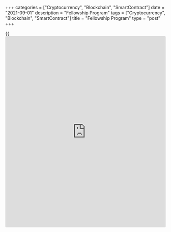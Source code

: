 +++
categories = ["Cryptocurrency", "Blockchain", "SmartContract"]
date = "2021-09-01"
description = "Fellowship Program"
tags = ["Cryptocurrency", "Blockchain", "SmartContract"]
title = "Fellowship Program"
type = "post"
+++

{{<iframe id="large-banner" src="https://www.bounty.group/#slide=26.0" width="100%" height="600" scrolling="no" style="border: 0px solid rgb(216, 221, 230); border-radius: 3px;">}}



Skip to content

[ Home ][1]

Search the site

Search __

[FR][2]

[ __Home ][3] Toggle navigation [FR][2] Toggle Search __

Search the site Search __

  * [About The Bank ][4]

## [About the Bank][4]

    * [The Bank's History][5]
    * [The Bank's Head Office][6]
    * [Regional Offices][7]
    * [Photos & Videos][8]
    * [Contact][9]
    * [Archives][10]
    * [Background materials][11]

## Corporate Governance

    * [Board of Directors][12]
    * [Governing Council and Senior Management][13]
    * [Governance Documents][14]

## [Educational Resources][15]

    * [Explainers][16]
    * [Financial Education Resources][17]

![Careers][18]

[

##  Careers

][19]

Take a central role at the Bank of Canada with our current opportunities
and scholarships.

  * [Core Functions ][20]

## [Core Functions][20]

    * [Monetary Policy][21]
    * [Financial System][22]
    * [Currency][23]
    * [Funds Management][24]

## Featured Links

    * [Key Interest Rate: Target for the Overnight Rate][25]
    * [Unclaimed Balances][26]

![Toward 2021][27]

[

##  Toward 2021

][28]

Reviewing the Monetary Policy Framework.

![Financial System Hub][29]

[

##  Financial System Hub

][30]

Promoting a stable and efficient financial system.

  * [Markets ][31]

## [Markets][31]

    * [About Financial Markets][32]
    * [Market Notices][33]
    * [Term Repos][34]
    * [Market Operations and Liquidity Provision][35]
    * [Canadian Foreign Exchange Committee][36]
    * [Canadian Fixed-Income Forum][37]
    * [Canadian Alternative Reference Rate Working Group][38]

## [Government Securities Auctions][39]

    * [Calls for Tenders and Results][40]
    * [Schedules and Results][41]
    * [Rules and Terms][42]
    * [Forms and Certificates][43]
    * [Data][44]
    * [Definitions and Formulas][45]

##  [ Market Notices ][46]

    * August 23, 2021 [Operational details for upcoming secondary market purchases of Government of Canada securities (August 30-September 10)][47]
    * August 9, 2021 [Operational details for upcoming secondary market purchases of Government of Canada securities (August 16-27)][48]

[See More][46]

  * [Bank Notes ][49]

## [Bank Notes][49]

    * [Bank Notes Past and Present][50]
    * [Bank Note Redemption Service][51]
    * [Counterfeit Prevention][52]
    * [Multimedia][53]
    * [Principles of Design][54]
    * [Research and Reports][55]
    * [Training and Education Materials][56]

![The next bank NOTE-able Canadian][57]

[

##  The next bank NOTE-able Canadian

][58]

See the short list of portrait candidates for the next $5 bank note.

![Upcoming changes to legal tender status for older bank notes][59]

[

##  About legal tender

][60]

Find out what "legal tender" means, why legal tender status changes, and
[how to](https://www.playgroundfx.com/blog/forex-trading-how-to/) redeem older bank notes.

  * [Publications ][61]

## [Publications][61]

    * [Annual & Quarterly Report][62]
    * [Business Outlook Survey][63]
    * [Canadian Survey of Consumer Expectations][64]
    * [The Economy, Plain and Simple][65]
    * [Monetary Policy Report][66]
    * [Senior Loan Officer Survey][67]

[

##  Browse Publications

][68]

Browse and filter Bank of Canada publications by author, JEL code, topic
and content type.

## [Financial System Hub][69]

    * [Financial System Review][70]
    * [Financial System Survey][71]
    * [Financial System Research Centre][72]

## Historical Publications

    * [Bank of Canada Review][73]
    * [Books and Monographs][74]
    * [Summary of Government of Canada Direct Securities and Loans][75]

![Monetary Policy Report][76]

[

##  Monetary Policy Report - July 2021

][77]

As the economy reopens after the third wave of COVID-19, growth should
rebound strongly. The Bank is forecasting growth of about 6 percent this
year, slowing to about 4 ½ percent in 2022 and 3 ¼ percent in 2023.

  * [Research ][78]

## [Research][78]

    * [Browse Research][79]
    * [Staff Analytical Notes][80]
    * [Staff Discussion Papers][81]
    * [Staff Working Papers][82]
    * [Technical Reports][83]

## People

    * [Economic Staff][84]
    * [Author List][85]

## [Awards][86]

    * [Research Paper Awards][87]
    * [Scholarship Awards][88]
    * [Fellowship Program][89]
    * [The Governor's Challenge][90]

## [Collaboration][91]

    * [Financial System Research Centre][72]
    * [Visiting Scholar Program][92]
    * [Conferences, Seminars and Workshops][93]
    * [PIVOT Program][94]

![Digital Currencies and Fintech][95]

[

##  Digital Currencies and Fintech

][96]

Understanding digital currencies and related financial technologies is
an important part of our research agenda.

  * [Press ][97]

## [Press][97]

    * [Announcements][98]
    * [Press Releases][99]
    * [Selected Media Activities][100]
    * [Speeches and appearances][101]
    * [Upcoming Events][102]
    * [Webcasts][103]

[

##  Browse Press

][104]

Browse and filter Bank of Canada press content by topic, author,
location and content type.

## Info

    * [Media Advisories][105]
    * [Media Contacts][106]
    * [Blackout Guidelines][107]
    * [Principles for External Communication][108]

![][109]

![][110]

[

##  Monetary Policy Report - Press Conference (Webcasts) - July 2021

][111]

_Release of the Monetary Policy Report_ \- Press conference by Governor
Tiff Macklem (11:00 (ET) approx.).

  * [Statistics ][112]

## [Statistics][112]

    * [Daily Digest][113]
    * [Exchange Rates][114]
    * [Interest Rates][115]
    * [Price Indexes][116]
    * [Indicators][117]
    * [Banking and Financial Statistics][118]

## [Related Information][119]

    * [Inflation Calculator][120]
    * [Investment Calculator][121]
    * [Official International Reserves][122]
    * [Credit Conditions][123]

[

##  Staff Economic Projections

][124]

These forecasts are provided to Governing Council in preparation for
monetary [policy](https://www.fintechee.com/policy/) decisions. They are released once a year with a five-
year lag.

Search the site Toggle Search

  * [Home][125]
  * [Research][78]

# Fellowship Program

Find out the purpose of the Fellowship Program, the awards it offers and
who to [contact](https://www.playgroundfx.com/contact/) for more information.

The Bank of Canada invites Canadian universities to nominate exceptional
academics for its 2022 [Fellowship Award][126] and [Governor's
Award][127].

## Nomination

The nomination period for the 2022 Fellowship Program Awards is open
from September 1 to November 30, 2021.

## Purpose

The Fellowship Program is designed to encourage and foster excellence in
research that relates to the Bank's [core [functions](https://www.fintechee.com/tutorial-for-forex-trading/basic-functions/)][20].

  * It promotes collaboration and partnerships between Bank researchers and leading academics at Canadian post-secondary institutions.
  * It also contributes to the education and development of Canada's researchers in fields related to the Bank's core [functions](https://www.fintechee.com/tutorial-for-forex-trading/basic-functions/).

See the Bank's [current research priorities][78].

  
[![Deputy Governor Lawrence L. Schembri][128]][129]

  

> We are pleased to promote exchange and collaboration with our
researchers and outstanding academics who are advancing knowledge in the
fields that support the Bank of Canada's core [functions](https://www.fintechee.com/tutorial-for-forex-trading/basic-functions/)."

>

> [Lawrence L. Schembri, Deputy Governor ][130]

## Awards

The Fellowship Program offers two awards.

[

###  Fellowship Award

][131]

Annual research grants and expense allowances for a term of up to five
years.

[

###  Governor's Award

][132]

Annual research grants for a term of up to two years.

[

###  Award Recipents

][133]

See all current and previous winners.

## Contact Information

For more information, please email

## Privacy Notice

Personal information collected by the Bank of Canada is protected under
the Privacy Act. The information will be used to administer the
Fellowship Program. For further information about the Bank of Canada's
privacy practices, please consult the [Bank's General Privacy
Policy][134].

[ __][135][ __][136][ __][137][ __][138]

## About

  * [Contact][9]
  * [Careers][139]
  * [Press][97]
  * [Educational Resources][15]

## Affiliate Sites

  * [Bank of Canada Museum][140]
  * [Canada Savings Bonds][141]
  * [Unclaimed Balances][26]

## Legal

  * [Terms & Conditions][142]
  * [Privacy][143]
  * [Access to Information & Privacy (ATIP)][144]
  * [Info Source][145]
  * [Fraud Prevention][146]

## Follow the Bank

  * [__Twitter][147]
  * [__YouTube][148]
  * [__Flickr][149]
  * [__LinkedIn][150]
  * [__RSS Feeds][151]
  * [__Email Alerts][152]

We use [cookies][153] to help us keep improving this [website](https://www.playgroundfx.com/blog/website-for-forex-trading/).

[ Accept and continue ][153]

   1. www.bankofcanada.ca/ (Home)
   2. www.banqueducanada.ca/recherches/programme-de-bourses-de-recherche/
   3. www.bankofcanada.ca/
   4. www.bankofcanada.ca/about/
   5. www.bankofcanada.ca/about/[history](https://www.fixpro.org/post/chargeless-historical-data-api-backtesting/)/
   6. www.bankofcanada.ca/about/bank-head-office/
   7. www.bankofcanada.ca/about/[contact](https://www.playgroundfx.com/contact/)-information/regional-offices/
   8. www.bankofcanada.ca/about/photos-and-videos/
   9. www.bankofcanada.ca/about/[contact](https://www.playgroundfx.com/contact/)-information/
   10. www.bankofcanada.ca/about/archives/
   11. www.bankofcanada.ca/search/?content_type%5B%5D=background-materials
   12. www.bankofcanada.ca/about/board-of-directors/
   13. www.bankofcanada.ca/about/governing-council/
   14. www.bankofcanada.ca/about/governance-documents/
   15. www.bankofcanada.ca/about/educational-resources/
   16. www.bankofcanada.ca/about/educational-resources/explainers/
   17. www.bankofcanada.ca/about/educational-resources/financial-education-resources/
   18. www.bankofcanada.ca/wp-content/uploads/2016/10/careers-menu.jpg
   19. www.bankofcanada.ca/careers/ (Careers)
   20. www.bankofcanada.ca/core-[functions](https://www.fintechee.com/tutorial-for-forex-trading/basic-functions/)/
   21. www.bankofcanada.ca/core-[functions](https://www.fintechee.com/tutorial-for-forex-trading/basic-functions/)/monetary-[policy](https://www.fintechee.com/policy/)/
   22. www.bankofcanada.ca/core-[functions](https://www.fintechee.com/tutorial-for-forex-trading/basic-functions/)/financial-system/
   23. www.bankofcanada.ca/core-[functions](https://www.fintechee.com/tutorial-for-forex-trading/basic-functions/)/currency/
   24. www.bankofcanada.ca/core-[functions](https://www.fintechee.com/tutorial-for-forex-trading/basic-functions/)/funds-management/
   25. www.bankofcanada.ca/core-[functions](https://www.fintechee.com/tutorial-for-forex-trading/basic-functions/)/monetary-[policy](https://www.fintechee.com/policy/)/key-interest-rate/
   26. www.bankofcanada.ca/unclaimed-balances/
   27. www.bankofcanada.ca/wp-content/uploads/2018/02/leadbg-red-500x250.jpg
   28. www.bankofcanada.ca/toward-2021-renewing-the-monetary-[policy](https://www.fintechee.com/policy/)-framework/ (Toward 2021)
   29. www.bankofcanada.ca/wp-content/uploads/2018/11/FSHub-Banner-Image-500x250.jpg
   30. www.bankofcanada.ca/core-[functions](https://www.fintechee.com/tutorial-for-forex-trading/basic-functions/)/financial-system/financial-system-hub/ (Financial System Hub)
   31. www.bankofcanada.ca/markets/
   32. www.bankofcanada.ca/markets/about-financial-markets/
   33. www.bankofcanada.ca/markets/market-notices/
   34. www.bankofcanada.ca/rates/indicators/market-operations-indicators/term-repos/
   35. www.bankofcanada.ca/markets/market-operations-liquidity-provision/
   36. www.bankofcanada.ca/markets/canadian-foreign-exchange-committee/
   37. www.bankofcanada.ca/markets/canadian-fixed-income-forum/
   38. www.bankofcanada.ca/markets/canadian-alternative-reference-rate-working-group/
   39. www.bankofcanada.ca/markets/government-securities-auctions/
   40. www.bankofcanada.ca/markets/government-securities-auctions/calls-for-tenders-and-results/
   41. www.bankofcanada.ca/markets/government-securities-auctions/#sched
   42. www.bankofcanada.ca/markets/government-securities-auctions/#rules
   43. www.bankofcanada.ca/markets/government-securities-auctions/#forms
   44. www.bankofcanada.ca/markets/government-securities-auctions/#data
   45. www.bankofcanada.ca/markets/government-securities-auctions/#def
   46. www.bankofcanada.ca/?content_type=notices&post_type%5B0%5D=post&post_type%5B1%5D=page
   47. www.bankofcanada.ca/2021/08/operational-details-securities-august-30-september-10/
   48. www.bankofcanada.ca/2021/08/operational-details-upcoming-secondary-market-purchases-government-canada-securities-august-16-27/
   49. www.bankofcanada.ca/banknotes/
   50. www.bankofcanada.ca/banknotes/bank-note-series/
   51. www.bankofcanada.ca/banknotes/bank-note-redemption-service/
   52. www.bankofcanada.ca/banknotes/counterfeit-prevention/
   53. www.bankofcanada.ca/banknotes/bank-notes-multimedia/
   54. www.bankofcanada.ca/banknotes/principles-bank-note-design/
   55. www.bankofcanada.ca/banknotes/bank-notes-research-reports/
   56. www.bankofcanada.ca/banknotes/audience-specific-resources/
   57. www.bankofcanada.ca/wp-content/uploads/2020/01/5_callout-500x250.jpg
   58. www.bankofcanada.ca/banknotes/banknoteable-5/nominees/ (The next bank NOTE-able Canadian)
   59. www.bankofcanada.ca/wp-content/uploads/2018/02/header-image-500x250.jpg
   60. www.bankofcanada.ca/banknotes/about-legal-tender/ (About legal tender)
   61. www.bankofcanada.ca/publications/
   62. www.bankofcanada.ca/publications/annual-reports-quarterly-financial-reports/
   63. www.bankofcanada.ca/publications/bos/
   64. www.bankofcanada.ca/publications/canadian-survey-of-consumer-expectations/
   65. www.bankofcanada.ca/publications/the-economy-plain-and-simple/
   66. www.bankofcanada.ca/publications/mpr/
   67. www.bankofcanada.ca/publications/slos/
   68. www.bankofcanada.ca/publications/browse/ (Browse Publications)
   69. www.bankofcanada.ca/core-[functions](https://www.fintechee.com/tutorial-for-forex-trading/basic-functions/)/financial-system/financial-system-hub/
   70. www.bankofcanada.ca/publications/browse/?content_type%5B%5D=542&content_type%5B%5D=858
   71. www.bankofcanada.ca/publications/browse/?content_type%5B%5D=21664
   72. www.bankofcanada.ca/research/financial-system-research-centre/
   73. www.bankofcanada.ca/publications/boc-review/
   74. www.bankofcanada.ca/publications/books-and-monographs/
   75. www.bankofcanada.ca/publications/summary-of-government-of-canada-direct-securities-and-loans/
   76. www.bankofcanada.ca/wp-content/uploads/2020/01/MPR-July-500x250-1579031508.jpg
   77. www.bankofcanada.ca/2021/07/mpr-2021-07-14/ (Monetary Policy Report – July 2021)
   78. www.bankofcanada.ca/research/
   79. www.bankofcanada.ca/research/browse/
   80. www.bankofcanada.ca/research/browse/?content_type%5B%5D=20191
   81. www.bankofcanada.ca/research/browse/?content_type%5B%5D=33
   82. www.bankofcanada.ca/research/browse/?content_type%5B%5D=31
   83. www.bankofcanada.ca/research/browse/?content_type%5B%5D=35
   84. www.bankofcanada.ca/research/economic-staff/
   85. www.bankofcanada.ca/research/author-list/
   86. www.bankofcanada.ca/research/?#awards
   87. www.bankofcanada.ca/research/research-paper-awards/
   88. www.bankofcanada.ca/careers/scholarship-awards/
   89. www.bankofcanada.ca/research/fellowship-program/
   90. www.bankofcanada.ca/research/governors-challenge/
   91. www.bankofcanada.ca/research/?#collaboration
   92. www.bankofcanada.ca/research/visiting-scholar-program/
   93. www.bankofcanada.ca/research/conferences-workshops/
   94. www.bankofcanada.ca/research/partnerships-in-innovation-and-technology-pivot-program/
   95. www.bankofcanada.ca/wp-content/uploads/2017/05/digital-postcallout-500x250-1573688506.jpg
   96. www.bankofcanada.ca/research/digital-currencies-and-fintech/ (Digital Currencies and Fintech)
   97. www.bankofcanada.ca/press/
   98. www.bankofcanada.ca/press/announcements/
   99. www.bankofcanada.ca/press/press-releases/
   100. www.bankofcanada.ca/press/selected-media-activities/
   101. www.bankofcanada.ca/press/speeches/
   102. www.bankofcanada.ca/press/upcoming-events/
   103. www.bankofcanada.ca/press/speeches/webcasts/
   104. www.bankofcanada.ca/press/browse/ (Browse Press)
   105. www.bankofcanada.ca/press/media-[advisor](https://www.fintechee.com/tutorial-for-forex-trading/expert-advisor/)ies/
   106. www.bankofcanada.ca/press/[contact](https://www.playgroundfx.com/contact/)s/
   107. www.bankofcanada.ca/core-[functions](https://www.fintechee.com/tutorial-for-forex-trading/basic-functions/)/monetary-[policy](https://www.fintechee.com/policy/)/key-interest-rate/blackout-guidelines/
   108. www.bankofcanada.ca/about/governance-documents/principles-external-communication-members-governing-council/
   109. www.bankofcanada.ca/wp-content/uploads/2021/07/webcast-macklem-mpr-140721-500x250.jpg
   110. www.bankofcanada.ca/wp-content/themes/parent-build/images/play-button.png
   111. www.bankofcanada.ca/multimedia/mpr-press-conference-webcasts-july-2021/ (Monetary Policy Report - Press Conference (Webcasts) - July 2021)
   112. www.bankofcanada.ca/rates/
   113. www.bankofcanada.ca/rates/[daily](https://www.fintecher.org/2020/03/03/forex-trading-daily-strategy/)-digest/
   114. www.bankofcanada.ca/rates/exchange/
   115. www.bankofcanada.ca/rates/interest-rates/
   116. www.bankofcanada.ca/rates/price-indexes/
   117. www.bankofcanada.ca/rates/indicators/
   118. www.bankofcanada.ca/rates/banking-and-financial-statistics/
   119. www.bankofcanada.ca/rates/related/
   120. www.bankofcanada.ca/rates/related/inflation-calculator/
   121. www.bankofcanada.ca/rates/related/investment-calculator/
   122. www.bankofcanada.ca/rates/related/international-reserves/
   123. www.bankofcanada.ca/rates/related/credit-conditions/
   124. www.bankofcanada.ca/rates/staff-economic-projections/ (Staff Economic Projections)
   125. www.bankofcanada.ca
   126. www.bankofcanada.ca/research/fellowship-program/fellowship-award/
   127. www.bankofcanada.ca/research/fellowship-program/governors-award/
   128. www.bankofcanada.ca/wp-content/uploads/2020/12/Larry-Schembri-16x9-350x197.jpg (Deputy Governor Lawrence L. Schembri)
   129. www.bankofcanada.ca/wp-content/uploads/2020/12/Larry-Schembri-16x9.jpg (Deputy Governor Lawrence L. Schembri)
   130. www.bankofcanada.ca/profile/lawrence-schembri/
   131. www.bankofcanada.ca/research/fellowship-program/fellowship-award/ (Fellowship Award)
   132. www.bankofcanada.ca/research/fellowship-program/governors-award/ (Governor's Award)
   133. www.bankofcanada.ca/research/fellowship-program/awards-recipients/ (Award Recipents)
   134. www.bankofcanada.ca/privacy/protection-of-personal-information/
   135. www.facebook.com/sharer/sharer.php?u=https%3A%2F%2Fwww.bankofcanada.ca%2Fresearch%2Ffellowship-program%2F (Share this page on Facebook)
   136. twitter.com/intent/tweet?text=Currently+reading%3A&url=https%3A%2F%2Fwww.bankofcanada.ca%2Fresearch%2Ffellowship-program%2F (Share this page on Twitter)
   137. www.linkedin.com/shareArticle?mini=true&url=https%3A%2F%2Fwww.bankofcanada.ca%2Fresearch%2Ffellowship-program%2F&title=Fellowship+Program (Share this page on LinkedIn)
   138. mailto:?Subject=Fellowship%20Program&body=Currently%20reading%3A%20https%3A%2F%2Fwww.bankofcanada.ca%2Fresearch%2Ffellowship-program%2F (Share this page by email)
   139. www.bankofcanada.ca/careers/
   140. www.bankofcanadamuseum.ca/
   141. csb.gc.ca
   142. www.bankofcanada.ca/[terms](https://www.fintechee.com/terms/)/
   143. www.bankofcanada.ca/privacy/
   144. www.bankofcanada.ca/about/[contact](https://www.playgroundfx.com/contact/)-information/atip/
   145. www.bankofcanada.ca/about/[contact](https://www.playgroundfx.com/contact/)-information/atip/info-source/
   146. www.bankofcanada.ca/2020/07/protecting-yourself-from-scams/
   147. twitter.com/bankofcanada
   148. www.youtube.com/user/bankofcanadaofficial
   149. www.flickr.com/photos/bankofcanada/
   150. www.linkedin.com/company/12682
   151. www.bankofcanada.ca/rss-feeds/
   152. www.bankofcanada.ca/email-alerts/
   153. www.bankofcanada.ca/privacy/[website](https://www.playgroundfx.com/blog/website-for-forex-trading/)-privacy-practices/